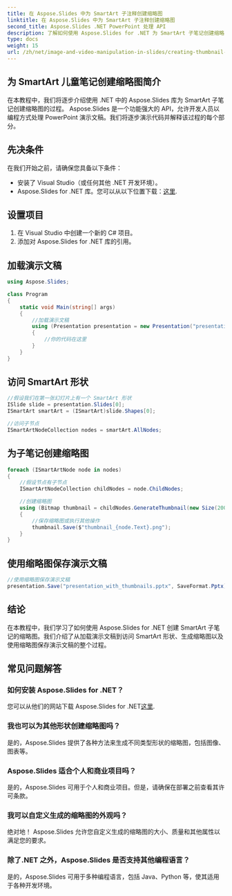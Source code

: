```yaml
---
title: 在 Aspose.Slides 中为 SmartArt 子注释创建缩略图
linktitle: 在 Aspose.Slides 中为 SmartArt 子注释创建缩略图
second_title: Aspose.Slides .NET PowerPoint 处理 API
description: 了解如何使用 Aspose.Slides for .NET 为 SmartArt 子笔记创建缩略图。带有完整源代码的分步指南。
type: docs
weight: 15
url: /zh/net/image-and-video-manipulation-in-slides/creating-thumbnail-smartart-child-note/
---
```


## 为 SmartArt 儿童笔记创建缩略图简介

在本教程中，我们将逐步介绍使用 .NET 中的 Aspose.Slides 库为 SmartArt 子笔记创建缩略图的过程。 Aspose.Slides 是一个功能强大的 API，允许开发人员以编程方式处理 PowerPoint 演示文稿。我们将逐步演示代码并解释该过程的每个部分。

## 先决条件

在我们开始之前，请确保您具备以下条件：

- 安装了 Visual Studio（或任何其他 .NET 开发环境）。
-  Aspose.Slides for .NET 库。您可以从以下位置下载：[这里](https://releases.aspose.com/slides/net/).

## 设置项目

1. 在 Visual Studio 中创建一个新的 C# 项目。
2. 添加对 Aspose.Slides for .NET 库的引用。

## 加载演示文稿

```csharp
using Aspose.Slides;

class Program
{
    static void Main(string[] args)
    {
        //加载演示文稿
        using (Presentation presentation = new Presentation("presentation.pptx"))
        {
            //你的代码在这里
        }
    }
}
```

## 访问 SmartArt 形状

```csharp
//假设我们在第一张幻灯片上有一个 SmartArt 形状
ISlide slide = presentation.Slides[0];
ISmartArt smartArt = (ISmartArt)slide.Shapes[0];

//访问子节点
ISmartArtNodeCollection nodes = smartArt.AllNodes;
```

## 为子笔记创建缩略图

```csharp
foreach (ISmartArtNode node in nodes)
{
    //假设节点有子节点
    ISmartArtNodeCollection childNodes = node.ChildNodes;

    //创建缩略图
    using (Bitmap thumbnail = childNodes.GenerateThumbnail(new Size(200, 150)))
    {
        //保存缩略图或执行其他操作
        thumbnail.Save($"thumbnail_{node.Text}.png");
    }
}
```

## 使用缩略图保存演示文稿

```csharp
//使用缩略图保存演示文稿
presentation.Save("presentation_with_thumbnails.pptx", SaveFormat.Pptx);
```

## 结论

在本教程中，我们学习了如何使用 Aspose.Slides for .NET 创建 SmartArt 子笔记的缩略图。我们介绍了从加载演示文稿到访问 SmartArt 形状、生成缩略图以及使用缩略图保存演示文稿的整个过程。

## 常见问题解答

### 如何安装 Aspose.Slides for .NET？

您可以从他们的网站下载 Aspose.Slides for .NET[这里](https://releases.aspose.com/slides/net/).

### 我也可以为其他形状创建缩略图吗？

是的，Aspose.Slides 提供了各种方法来生成不同类型形状的缩略图，包括图像、图表等。

### Aspose.Slides 适合个人和商业项目吗？

是的，Aspose.Slides 可用于个人和商业项目。但是，请确保在部署之前查看其许可条款。

### 我可以自定义生成的缩略图的外观吗？

绝对地！ Aspose.Slides 允许您自定义生成的缩略图的大小、质量和其他属性以满足您的要求。

### 除了.NET 之外，Aspose.Slides 是否支持其他编程语言？

是的，Aspose.Slides 可用于多种编程语言，包括 Java、Python 等，使其适用于各种开发环境。